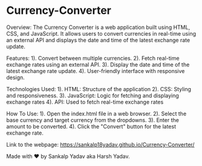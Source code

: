 # Currency-Converter

Overview:
 The Currency Converter is a web application built using HTML, CSS, and JavaScript. It allows users to convert currencies in real-time using an external API and displays the date and time of the latest exchange 
 rate update.

Features:
 1). Convert between multiple currencies.
 2). Fetch real-time exchange rates using an external API.
 3). Display the date and time of the latest exchange rate update.
 4). User-friendly interface with responsive design.

Technologies Used:
 1). HTML: Structure of the application
 2). CSS: Styling and responsiveness.
 3). JavaScript: Logic for fetching and displaying exchange rates
 4). API: Used to fetch real-time exchange rates

How To Use:
 1). Open the index.html file in a web browser.
 2). Select the base currency and target currency from the dropdowns.
 3). Enter the amount to be converted.
 4). Click the "Convert" button for the latest exchange rate.

Link to the webpage:
 https://sankalp18yadav.github.io/Currency-Converter/
 
Made with ❤️ by Sankalp Yadav aka Harsh Yadav.


